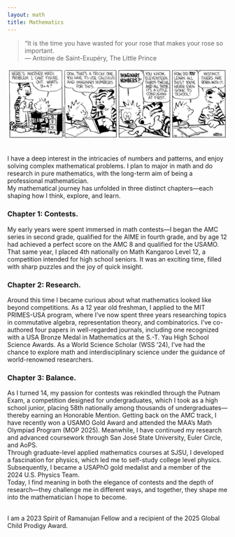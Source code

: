 ```yaml
---
layout: math
title: Mathematics
---
```

> “It is the time you have wasted for your rose that makes your rose so important. <br>
&mdash; Antoine de Saint-Exupéry, The Little Prince

![ch-math](images/ch4.png)

<br>
I have a deep interest in the intricacies of numbers and patterns, and enjoy solving complex mathematical problems. I plan to major in math and do research in pure mathematics, with the long-term aim of being a professional mathematician. 

<br>
My mathematical journey has unfolded in three distinct chapters&mdash;each shaping how I think, explore, and learn.

### Chapter 1: Contests.
My early years were spent immersed in math contests&mdash;I began the AMC series in second grade, qualified for the AIME in fourth grade, and by age 12 had achieved a 
perfect score on the AMC 8 and qualified for the USAMO. That same year, I placed 4th nationally on Math Kangaroo Level 12, a competition intended for high school seniors.
It was an exciting time, filled with sharp puzzles and the joy of quick insight.

### Chapter 2: Research.
Around this time I became curious about what mathematics looked like beyond competitions. As a 12 year old freshman, I applied to the MIT PRIMES-USA program, where 
I’ve now spent three years researching topics in commutative algebra, representation theory, and combinatorics. I’ve co-authored four papers in well-regarded journals, 
including one recognized with a USA Bronze Medal in Mathematics at the S.-T. Yau High School Science Awards. As a World Science Scholar (WSS ’24), I’ve had the chance to explore math and interdisciplinary science under the guidance of world-renowned researchers.

### Chapter 3: Balance.
As I turned 14, my passion for contests was rekindled through the Putnam Exam, a competition designed for undergraduates, which I took as a high school junior, placing 58th nationally among thousands of undergraduates&mdash;thereby earning an Honorable Mention. Getting back on the AMC track, I have recently won a USAMO Gold Award and attended the MAA’s Math Olympiad Program (MOP 2025). Meanwhile, I have continued my research and advanced coursework through San José State University, Euler Circle, and AoPS. 
<br>
Through  graduate-level applied mathematics courses at SJSU, I developed a fascination for physics, which led me to self-study college level physics. Subsequently, I became a USAPhO gold medalist and a member of the 2024 U.S. Physics Team. 
<br>
Today, I find meaning in both the elegance of contests and the depth of research&mdash;they challenge me in different ways, and together, they shape me into the mathematician I hope to become.

<br>
I am a 2023 Spirit of Ramanujan Fellow and a recipient of the 2025 Global Child Prodigy Award. 




